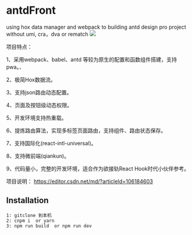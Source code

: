 # antdFront
using hox data manager and webpack to building antd design pro project without umi, cra，dva or rematch
<img src="https://i.loli.net/2020/05/18/sRX52JT4yxlkm8e.gif" >

项目特点：

1、采用webpack、babel、antd 等较为原生的配置和函数组件搭建，支持pwa。、

2、极简Hox数据流。

3、支持json路由动态配置。

4、页面及按钮级动态权限。

5、开发环境支持热重载。

6、提炼路由算法，实现多标签页面路由，支持组件、路由状态保存。

7、支持国际化(react-intl-universal)。

8、支持微前端(qiankun)。

9、代码量小，完整的开发环境，适合作为欲接轨React Hook时代小伙伴参考。

项目说明：
https://editor.csdn.net/md/?articleId=106184603
    

## Installation

```
1: gitclone 到本机
2: cnpm i  or yarn
3: npm run build  or npm run dev

```
